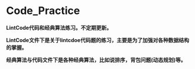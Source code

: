 # Code_Practice
**LintCode代码和经典算法练习。不定期更新。**

**LintCode文件下是关于lintcdoe代码题的练习，主要是为了加强对各种数据结构的掌握。**

**经典算法与代码文件下是各种经典算法，比如说排序，背包问题(动态规划)等。**
